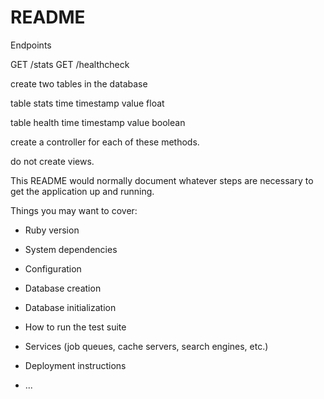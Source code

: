 # README

Endpoints

GET /stats
GET /healthcheck

create two tables in the database

table stats
   time timestamp
   value float


table health
   time timestamp
   value boolean


create a controller for each of these methods.

do not create views.

   



This README would normally document whatever steps are necessary to get the
application up and running.

Things you may want to cover:

* Ruby version

* System dependencies

* Configuration

* Database creation

* Database initialization

* How to run the test suite

* Services (job queues, cache servers, search engines, etc.)

* Deployment instructions

* ...
